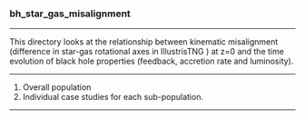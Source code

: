 ### bh_star_gas_misalignment
---
This directory looks at the relationship between kinematic misalignment (difference in star-gas rotational axes in IllustrisTNG ) at z=0 and the time evolution of black hole properties (feedback, accretion rate and luminosity).

---
1. Overall population
2. Individual case studies for each sub-population.
---

